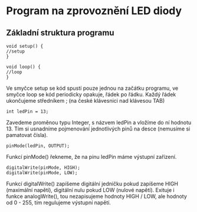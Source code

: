 # Program na zprovoznění LED diody
## Základní struktura programu
```
void setup() {
//setup
}

void loop() {
//loop
}
```
Ve smyčce setup se kód spustí pouze jednou na začátku programu, ve smyčce loop se kód periodicky opakuje, řádek po řádku.
Každý řádek ukončujeme středníkem ; (na české klávesnici nad klávesou TAB)
```
int ledPin = 13;
```
Zavedeme proměnou typu Integer, s názvem ledPin a vložíme do ní hodnotu 13. Tím si usnadníme pojmenování jednotlivých pinů na desce (nemusíme si pamatovat čísla).
```
pinMode(ledPin, OUTPUT);
```
Funkcí pinMode() řekneme, že na pinu ledPin máme výstupní zařízení.
```
digitalWrite(pinMode, HIGH);
digitalWrite(pinMode, LOW);
```
Funkcí digitalWrite() zapíšeme digitální jedničku pokud zapíšeme HIGH (maximální napětí), digitální nulu pokud LOW (nulové napětí). Exituje i funkce analogWrite(), tou nezapisujeme hodnoty HIGH / LOW, ale hodnoty od 0 - 255, tím regulujeme výstupní napětí.
